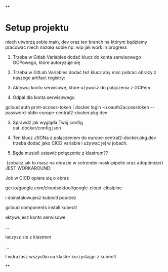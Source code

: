 **

# Setup projektu

  

niech utworzą sobie main, dev oraz ten branch na którym będziemy pracować niech nazœa sobie np. wip jak work in progress

  

1. Trzeba w Gitlab Variables dodać klucz do konta serwisowego GCPowego, które autoryzuje się
    
2. Trzeba w GitLab Variables dodać też klucz aby móc pobrac obrazy z naszego artifact registry:
    

1. Aktywuj konto serwisowe, które używasz do połączenia z GCPem
    
2. Odpal dla konta serwisowego
    

gcloud auth print-access-token | docker login -u oauth2accesstoken --password-stdin europe-central2-docker.pkg.dev

3. Sprawdź jak wygląda Twój config  
    cat .docker/config.json
    
4. Ten klucz JSONa z połączeniem do europe-central2-docker.pkg.dev trzeba dodać jako CICD variable i używać jej w jobach.
    

  

3. Będa musieli ustawić połączenie z klastrem??

 (zobacz jak to masz na obrazie w sotrender-nask-pipelie oraz adoptimizer)  
JEST WORKAROUND: 

Job w CICD opiera się o obraz

gcr.io/google.com/cloudsdktool/google-cloud-cli:alpine 

i doinstalowujesz kubectl poprzez 

gcloud components install kubectl

aktywujesz konto serwisowe

…

laczysz sie z klastrem

…

I wdrażasz wszystko na klaster korzystając z kubectl

**